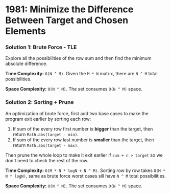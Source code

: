 # 1981: Minimize the Difference Between Target and Chosen Elements

### Solution 1: Brute Force - TLE
Explore all the possibilities of the row sum and then find the minimum absolute difference.

**Time Complexity:** `O(N ^ M)`. Given the `M * N` matrix, there are `N ^ M` total possibilities.

**Space Complexity:** `O(N ^ M)`. The set consumes `O(N ^ M)` space.

### Solution 2: Sorting + Prune
An optimization of brute force, first add two base cases to make the program exit earlier by sorting each row:
1. If sum of the every row first number is **bigger** than the target, then return `Math.abs(target - min)`.
2. If sum of the every row last number is **smaller** than the target, then return `Math.abs(target - max)`.

Then prune the whole loop to make it exit earlier if `sum + n > target` so we don't need to check the rest of the row.

**Time Complexity:** `O(M * N * logN + N ^ M)`. Sorting row by row takes `O(M * N * logN)`, same as brute force worst cases sill have `N ^ M` total possibilities.

**Space Complexity:** `O(N ^ M)`. The set consumes `O(N ^ M)` space.
